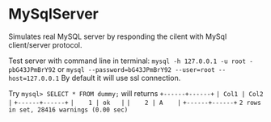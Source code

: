 # MySqlServer
Simulates real MySQL server by responding the cilent with MySql client/server protocol.

Test server with command line in terminal:
`mysql -h 127.0.0.1 -u root -pbG43JPmBrY92` 
or 
`mysql --password=bG43JPmBrY92 --user=root --host=127.0.0.1`
By default it will use ssl connection.

Try `mysql> SELECT * FROM dummy;` will returns
`+------+------+`
`| Col1 | Col2 |`
`+------+------+`
`|    1 | ok   |`
`|    2 | A    |`
`+------+------+`
`2 rows in set, 28416 warnings (0.00 sec)`

